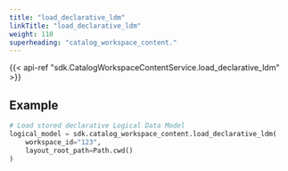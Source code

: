 ```yaml
---
title: "load_declarative_ldm"
linkTitle: "load_declarative_ldm"
weight: 110
superheading: "catalog_workspace_content."
---
```


{{< api-ref "sdk.CatalogWorkspaceContentService.load_declarative_ldm" >}}

## Example

```python
# Load stored declarative Logical Data Model
logical_model = sdk.catalog_workspace_content.load_declarative_ldm(
    workspace_id="123",
    layout_root_path=Path.cwd()
)
```
